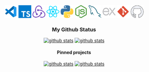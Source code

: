 <div align="center">
  <div style="display: inline-block">
    <img width="40vw" src="./icons/vscode-svgrepo-com.svg">
    <img width="40vw" src="./icons/typescript-logo-svgrepo-com.svg">
    <img width="40vw" src="./icons/redux-svgrepo-com.svg">
    <img width="40vw" src="./icons/react-svgrepo-com.svg">
    <img width="40vw" src="./icons/python-svgrepo-com.svg">
    <img width="40vw" src="./icons/nodejs-icon-svgrepo-com.svg">
    <img width="40vw" src="./icons/mysql-svgrepo-com.svg">
    <img width="40vw" src="./icons/express-short-svgrepo-com.svg">
    <img width="40vw" src="./icons/git-svgrepo-com.svg">
    <img width="40vw" src="./icons/github-white-svgrepo-com.svg">
  </div>

  ### My Github Status

  [<img height="170em" alt="github stats" src="https://github-readme-stats.vercel.app/api?username=pedrobritobr&show_icons=true&theme=dark&count_private=true"/>](https://github.com/pedrobritobr)
  [<img height="170em" alt="github stats" src="https://github-readme-stats.vercel.app/api/top-langs/?username=pedrobritobr&layout=compact&theme=dark"/>](https://github.com/pedrobritobr)

  #### Pinned projects  

  [<img width="400vw" alt="github stats" src="https://github-readme-stats.vercel.app/api/pin/?username=pedrobritobr&repo=TrybeScheduleNotification-Extension&theme=github_dark"/>](https://github.com/pedrobritobr/TrybeScheduleNotification-Extension)
  [<img width="400vw" alt="github stats" src="https://github-readme-stats.vercel.app/api/pin/?username=pedrobritobr&repo=pedrobrito.dev&theme=github_dark"/>](https://github.com/pedrobritobr/pedrobrito.dev)

<!--
**pedrobritobr/pedrobritobr** is a ✨ _special_ ✨ repository because its `README.md` (this file) appears on your GitHub profile.

Here are some ideas to get you started:

- 🔭 I’m currently working on ...
- 🌱 I’m currently learning ...
- 👯 I’m looking to collaborate on ...
- 🤔 I’m looking for help with ...
- 💬 Ask me about ...
- 📫 How to reach me: ...
- 😄 Pronouns: ...
- ⚡ Fun fact: ...
-->
</div>
